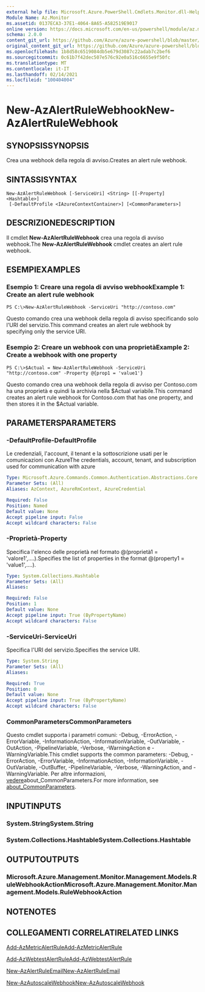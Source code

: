 ```yaml
---
external help file: Microsoft.Azure.PowerShell.Cmdlets.Monitor.dll-Help.xml
Module Name: Az.Monitor
ms.assetid: 0137ECA3-37E1-4064-8A65-A582519E9017
online version: https://docs.microsoft.com/en-us/powershell/module/az.monitor/new-azalertrulewebhook
schema: 2.0.0
content_git_url: https://github.com/Azure/azure-powershell/blob/master/src/Monitor/Monitor/help/New-AzAlertRuleWebhook.md
original_content_git_url: https://github.com/Azure/azure-powershell/blob/master/src/Monitor/Monitor/help/New-AzAlertRuleWebhook.md
ms.openlocfilehash: 1b8d58c6519084db5e679d3087c22adab7c2bef6
ms.sourcegitcommit: 0c61b7f42dec507e576c92e0a516c6655e9f50fc
ms.translationtype: MT
ms.contentlocale: it-IT
ms.lasthandoff: 02/14/2021
ms.locfileid: "100404004"
---
```

# <span data-ttu-id="d8453-101">New-AzAlertRuleWebhook</span><span class="sxs-lookup"><span data-stu-id="d8453-101">New-AzAlertRuleWebhook</span></span>

## <span data-ttu-id="d8453-102">SYNOPSIS</span><span class="sxs-lookup"><span data-stu-id="d8453-102">SYNOPSIS</span></span>
<span data-ttu-id="d8453-103">Crea una webhook della regola di avviso.</span><span class="sxs-lookup"><span data-stu-id="d8453-103">Creates an alert rule webhook.</span></span>

## <span data-ttu-id="d8453-104">SINTASSI</span><span class="sxs-lookup"><span data-stu-id="d8453-104">SYNTAX</span></span>

```
New-AzAlertRuleWebhook [-ServiceUri] <String> [[-Property] <Hashtable>]
 [-DefaultProfile <IAzureContextContainer>] [<CommonParameters>]
```

## <span data-ttu-id="d8453-105">DESCRIZIONE</span><span class="sxs-lookup"><span data-stu-id="d8453-105">DESCRIPTION</span></span>
<span data-ttu-id="d8453-106">Il cmdlet **New-AzAlertRuleWebhook** crea una regola di avviso webhook.</span><span class="sxs-lookup"><span data-stu-id="d8453-106">The **New-AzAlertRuleWebhook** cmdlet creates an alert rule webhook.</span></span>

## <span data-ttu-id="d8453-107">ESEMPI</span><span class="sxs-lookup"><span data-stu-id="d8453-107">EXAMPLES</span></span>

### <span data-ttu-id="d8453-108">Esempio 1: Creare una regola di avviso webhook</span><span class="sxs-lookup"><span data-stu-id="d8453-108">Example 1: Create an alert rule webhook</span></span>
```
PS C:\>New-AzAlertRuleWebhook -ServiceUri "http://contoso.com"
```

<span data-ttu-id="d8453-109">Questo comando crea una webhook della regola di avviso specificando solo l'URI del servizio.</span><span class="sxs-lookup"><span data-stu-id="d8453-109">This command creates an alert rule webhook by specifying only the service URI.</span></span>

### <span data-ttu-id="d8453-110">Esempio 2: Creare un webhook con una proprietà</span><span class="sxs-lookup"><span data-stu-id="d8453-110">Example 2: Create a webhook with one property</span></span>
```
PS C:\>$Actual = New-AzAlertRuleWebhook -ServiceUri "http://contoso.com" -Property @{prop1 = 'value1'}
```

<span data-ttu-id="d8453-111">Questo comando crea una webhook della regola di avviso per Contoso.com ha una proprietà e quindi la archivia nella $Actual variabile.</span><span class="sxs-lookup"><span data-stu-id="d8453-111">This command creates an alert rule webhook for Contoso.com that has one property, and then stores it in the $Actual variable.</span></span>

## <span data-ttu-id="d8453-112">PARAMETERS</span><span class="sxs-lookup"><span data-stu-id="d8453-112">PARAMETERS</span></span>

### <span data-ttu-id="d8453-113">-DefaultProfile</span><span class="sxs-lookup"><span data-stu-id="d8453-113">-DefaultProfile</span></span>
<span data-ttu-id="d8453-114">Le credenziali, l'account, il tenant e la sottoscrizione usati per le comunicazioni con Azure</span><span class="sxs-lookup"><span data-stu-id="d8453-114">The credentials, account, tenant, and subscription used for communication with azure</span></span>

```yaml
Type: Microsoft.Azure.Commands.Common.Authentication.Abstractions.Core.IAzureContextContainer
Parameter Sets: (All)
Aliases: AzContext, AzureRmContext, AzureCredential

Required: False
Position: Named
Default value: None
Accept pipeline input: False
Accept wildcard characters: False
```

### <span data-ttu-id="d8453-115">-Proprietà</span><span class="sxs-lookup"><span data-stu-id="d8453-115">-Property</span></span>
<span data-ttu-id="d8453-116">Specifica l'elenco delle proprietà nel formato @(proprietà1 = 'valore1',....).</span><span class="sxs-lookup"><span data-stu-id="d8453-116">Specifies the list of properties in the format @(property1 = 'value1',....).</span></span>

```yaml
Type: System.Collections.Hashtable
Parameter Sets: (All)
Aliases:

Required: False
Position: 1
Default value: None
Accept pipeline input: True (ByPropertyName)
Accept wildcard characters: False
```

### <span data-ttu-id="d8453-117">-ServiceUri</span><span class="sxs-lookup"><span data-stu-id="d8453-117">-ServiceUri</span></span>
<span data-ttu-id="d8453-118">Specifica l'URI del servizio.</span><span class="sxs-lookup"><span data-stu-id="d8453-118">Specifies the service URI.</span></span>

```yaml
Type: System.String
Parameter Sets: (All)
Aliases:

Required: True
Position: 0
Default value: None
Accept pipeline input: True (ByPropertyName)
Accept wildcard characters: False
```

### <span data-ttu-id="d8453-119">CommonParameters</span><span class="sxs-lookup"><span data-stu-id="d8453-119">CommonParameters</span></span>
<span data-ttu-id="d8453-120">Questo cmdlet supporta i parametri comuni: -Debug, -ErrorAction, -ErrorVariable, -InformationAction, -InformationVariable, -OutVariable, -OutAction, -PipelineVariable, -Verbose, -WarningAction e -WarningVariable.</span><span class="sxs-lookup"><span data-stu-id="d8453-120">This cmdlet supports the common parameters: -Debug, -ErrorAction, -ErrorVariable, -InformationAction, -InformationVariable, -OutVariable, -OutBuffer, -PipelineVariable, -Verbose, -WarningAction, and -WarningVariable.</span></span> <span data-ttu-id="d8453-121">Per altre informazioni, [vedere](https://go.microsoft.com/fwlink/?LinkID=113216)about_CommonParameters.</span><span class="sxs-lookup"><span data-stu-id="d8453-121">For more information, see [about_CommonParameters](https://go.microsoft.com/fwlink/?LinkID=113216).</span></span>

## <span data-ttu-id="d8453-122">INPUT</span><span class="sxs-lookup"><span data-stu-id="d8453-122">INPUTS</span></span>

### <span data-ttu-id="d8453-123">System.String</span><span class="sxs-lookup"><span data-stu-id="d8453-123">System.String</span></span>

### <span data-ttu-id="d8453-124">System.Collections.Hashtable</span><span class="sxs-lookup"><span data-stu-id="d8453-124">System.Collections.Hashtable</span></span>

## <span data-ttu-id="d8453-125">OUTPUT</span><span class="sxs-lookup"><span data-stu-id="d8453-125">OUTPUTS</span></span>

### <span data-ttu-id="d8453-126">Microsoft.Azure.Management.Monitor.Management.Models.RuleWebhookAction</span><span class="sxs-lookup"><span data-stu-id="d8453-126">Microsoft.Azure.Management.Monitor.Management.Models.RuleWebhookAction</span></span>

## <span data-ttu-id="d8453-127">NOTE</span><span class="sxs-lookup"><span data-stu-id="d8453-127">NOTES</span></span>

## <span data-ttu-id="d8453-128">COLLEGAMENTI CORRELATI</span><span class="sxs-lookup"><span data-stu-id="d8453-128">RELATED LINKS</span></span>


[<span data-ttu-id="d8453-129">Add-AzMetricAlertRule</span><span class="sxs-lookup"><span data-stu-id="d8453-129">Add-AzMetricAlertRule</span></span>](./Add-AzMetricAlertRule.md)

[<span data-ttu-id="d8453-130">Add-AzWebtestAlertRule</span><span class="sxs-lookup"><span data-stu-id="d8453-130">Add-AzWebtestAlertRule</span></span>](./Add-AzWebtestAlertRule.md)

[<span data-ttu-id="d8453-131">New-AzAlertRuleEmail</span><span class="sxs-lookup"><span data-stu-id="d8453-131">New-AzAlertRuleEmail</span></span>](./New-AzAlertRuleEmail.md)

[<span data-ttu-id="d8453-132">New-AzAutoscaleWebhook</span><span class="sxs-lookup"><span data-stu-id="d8453-132">New-AzAutoscaleWebhook</span></span>](./New-AzAutoscaleWebhook.md)


